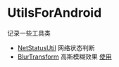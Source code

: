# UtilsForAndroid
记录一些工具类
- [NetStatusUtil](https://github.com/fr1014/UtilsForAndroid/blob/master/NetStatusUtil.java)    网络状态判断
- [BlurTransform](https://github.com/fr1014/UtilsForAndroid/blob/master/%E9%AB%98%E6%96%AF%E6%A8%A1%E7%B3%8A/BlurTransform.java)    高斯模糊效果 [使用](https://github.com/fr1014/UtilsForAndroid/blob/master/%E9%AB%98%E6%96%AF%E6%A8%A1%E7%B3%8A/BlurTransform%E4%BD%BF%E7%94%A8)
